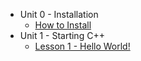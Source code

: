- Unit 0 - Installation
    - [How to Install](Unit0/inst)
- Unit 1 - Starting C++
    - [Lesson 1 - Hello World!](Unit1/l1)
